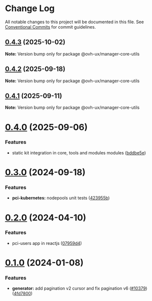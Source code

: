 # Change Log

All notable changes to this project will be documented in this file.
See [Conventional Commits](https://conventionalcommits.org) for commit guidelines.

## [0.4.3](https://github.com/ovh/manager/compare/@ovh-ux/manager-core-utils@0.4.2...@ovh-ux/manager-core-utils@0.4.3) (2025-10-02)

**Note:** Version bump only for package @ovh-ux/manager-core-utils





## [0.4.2](https://github.com/ovh/manager/compare/@ovh-ux/manager-core-utils@0.4.1...@ovh-ux/manager-core-utils@0.4.2) (2025-09-18)

**Note:** Version bump only for package @ovh-ux/manager-core-utils





## [0.4.1](https://github.com/ovh/manager/compare/@ovh-ux/manager-core-utils@0.4.0...@ovh-ux/manager-core-utils@0.4.1) (2025-09-11)

**Note:** Version bump only for package @ovh-ux/manager-core-utils





# [0.4.0](https://github.com/ovh/manager/compare/@ovh-ux/manager-core-utils@0.3.0...@ovh-ux/manager-core-utils@0.4.0) (2025-09-06)


### Features

* static kit integration in core, tools and modules modules ([bddbe5e](https://github.com/ovh/manager/commit/bddbe5e07453c8a657f2ca216d48d1f6f2bc0ca5))





# [0.3.0](https://github.com/ovh/manager/compare/@ovh-ux/manager-core-utils@0.2.0...@ovh-ux/manager-core-utils@0.3.0) (2024-09-18)


### Features

* **pci-kubernetes:** nodepools unit tests ([423955b](https://github.com/ovh/manager/commit/423955b39b357c11225377dbb2b0e6f08aef03e9))





# [0.2.0](https://github.com/ovh/manager/compare/@ovh-ux/manager-core-utils@0.1.0...@ovh-ux/manager-core-utils@0.2.0) (2024-04-10)


### Features

* pci-users app in reactjs ([07959d4](https://github.com/ovh/manager/commit/07959d410b2d61700cba62ce54c55be2d9dd2236))





# [0.1.0](https://github.com/ovh/manager/compare/@ovh-ux/manager-core-utils@0.0.1...@ovh-ux/manager-core-utils@0.1.0) (2024-01-08)


### Features

* **generator:** add pagination v2 cursor and fix pagination v6 ([#10379](https://github.com/ovh/manager/issues/10379)) ([4fd7800](https://github.com/ovh/manager/commit/4fd7800c51e0fc224520e9c90126879c4c550247))

